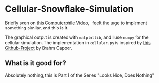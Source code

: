 Cellular-Snowflake-Simulation
=============================
Briefly seen on [this Computerphile
Video](https://www.youtube.com/watch?v=TU3IQRV6LV0), I feelt the urge
to implement something similar, and this is it.

The graphical output is created with `matplotlib`, and I use `numpy` for
the cellular simulation. The implementation in `cellular.py` is inspired by [this
Github-Project](https://github.com/brahmcapoor/cellular-automata/blob/master/main.py)
by Brahm Capoor.

What is it good for?
--------------------
Absolutely nothing, this is Part 1 of the Series "Looks Nice, Does Nothing" 
